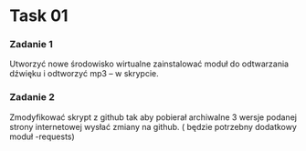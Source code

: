 # Task 01
### Zadanie 1
Utworzyć nowe środowisko wirtualne zainstalować moduł do odtwarzania dźwięku i odtworzyć mp3 – w skrypcie.

### Zadanie 2
Zmodyfikować skrypt z github tak aby pobierał archiwalne 3 wersje podanej strony internetowej wysłać zmiany na github. ( będzie potrzebny dodatkowy moduł -requests)